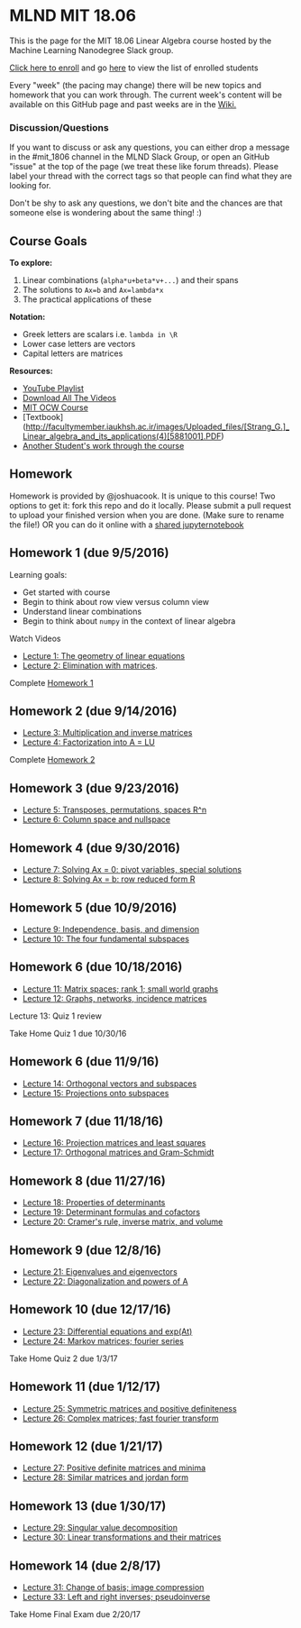 # MLND MIT 18.06

This is the page for the MIT 18.06 Linear Algebra course hosted by the Machine Learning Nanodegree Slack group.

[Click here to enroll](https://goo.gl/forms/9cMsR0GvoPugxlMf2) and go [here](https://docs.google.com/spreadsheets/d/1SEpzd9Cw4OEC6_zz9Y02kXUh3SUXWJD7hUJbHDpNKnc/edit?usp=sharing) to view the list of enrolled students

Every "week" (the pacing may change) there will be new topics and homework that you can work through. The current week's content will be available on this GitHub page and past weeks are in the [Wiki.]()

### Discussion/Questions

If you want to discuss or ask any questions, you can either drop a message in the #mit_1806 channel in the MLND Slack Group, or open an GitHub "issue" at the top of the page (we treat these like forum threads). Please label your thread with the correct tags so that people can find what they are looking for.

Don't be shy to ask any questions, we don't bite and the chances are that someone else is wondering about the same thing! :)

## Course Goals

**To explore:**

1. Linear combinations (`alpha*u+beta*v+...`) and their spans 
1. The solutions to `Ax=b` and `Ax=lambda*x`
1. The practical applications of these

**Notation:**
- Greek letters are scalars i.e. `lambda in \R`
- Lower case letters are vectors
- Capital letters are matrices
 
**Resources:**
- [YouTube Playlist](https://www.youtube.com/playlist?list=PLH7ep3MlVV1F_yjznbsjGyFGI82a__oNj)
- [Download All The Videos](http://archive.org/compress/MIT18.06S05_MP4/formats=MPEG4&file=/MIT18.06S05_MP4.zip)
- [MIT OCW Course](http://ocw.mit.edu/courses/mathematics/18-06-linear-algebra-spring-2010/)
- [Textbook] (http://facultymember.iaukhsh.ac.ir/images/Uploaded_files/[Strang_G.]_Linear_algebra_and_its_applications(4)[5881001].PDF)
- [Another Student's work through the course](https://github.com/juanklopper/MIT_OCW_Linear_Algebra_18_06)

## Homework
Homework is provided by @joshuacook. It is unique to this course!
Two options to get it: fork this repo and do it locally.  Please submit a pull request to upload your finished version when you are done. (Make sure to rename the file!)
OR you can do it online with a [shared jupyternotebook](http://joshuacook.me:8890/tree)


## Homework 1 (due 9/5/2016)

Learning goals: 
- Get started with course
- Begin to think about row view versus column view
- Understand linear combinations
- Begin to think about `numpy` in the context of linear algebra

Watch Videos 
- [Lecture 1: The geometry of linear equations](https://www.youtube.com/watch?v=ZK3O402wf1c&list=PLH7ep3MlVV1F_yjznbsjGyFGI82a__oNj&index=1)
- [Lecture 2: Elimination with matrices](https://www.youtube.com/watch?v=QVKj3LADCnA&list=PLH7ep3MlVV1F_yjznbsjGyFGI82a__oNj&index=2). 

Complete [Homework 1](https://github.com/machinelearningnanodegree/mit_1806/blob/master/hw/hw1/hw1.ipynb)

## Homework 2 (due 9/14/2016)
- [Lecture 3: Multiplication and inverse matrices](https://www.youtube.com/watch?v=FX4C-JpTFgY&list=PLH7ep3MlVV1F_yjznbsjGyFGI82a__oNj&index=3)
- [Lecture 4: Factorization into A = LU](https://www.youtube.com/watch?v=FX4C-JpTFgY&list=PLH7ep3MlVV1F_yjznbsjGyFGI82a__oNj&index=4)

Complete [Homework 2](https://github.com/machinelearningnanodegree/mit_1806/blob/master/hw/hw2/hw2.ipynb)


## Homework 3 (due 9/23/2016)
- [Lecture 5: Transposes, permutations, spaces R^n](https://www.youtube.com/watch?v=FX4C-JpTFgY&list=PLH7ep3MlVV1F_yjznbsjGyFGI82a__oNj&index=5)
- [Lecture 6: Column space and nullspace](https://www.youtube.com/watch?v=FX4C-JpTFgY&list=PLH7ep3MlVV1F_yjznbsjGyFGI82a__oNj&index=6)

## Homework 4 (due 9/30/2016)
- [Lecture 7: Solving Ax = 0: pivot variables, special solutions](https://www.youtube.com/watch?v=FX4C-JpTFgY&list=PLH7ep3MlVV1F_yjznbsjGyFGI82a__oNj&index=7)
- [Lecture 8: Solving Ax = b: row reduced form R](https://www.youtube.com/watch?v=FX4C-JpTFgY&list=PLH7ep3MlVV1F_yjznbsjGyFGI82a__oNj&index=8)

## Homework 5 (due 10/9/2016)
- [Lecture 9: Independence, basis, and dimension](https://www.youtube.com/watch?v=FX4C-JpTFgY&list=PLH7ep3MlVV1F_yjznbsjGyFGI82a__oNj&index=9)
- [Lecture 10: The four fundamental subspaces](https://www.youtube.com/watch?v=FX4C-JpTFgY&list=PLH7ep3MlVV1F_yjznbsjGyFGI82a__oNj&index=10)

## Homework 6 (due 10/18/2016)
- [Lecture 11: Matrix spaces; rank 1; small world graphs](https://www.youtube.com/watch?v=FX4C-JpTFgY&list=PLH7ep3MlVV1F_yjznbsjGyFGI82a__oNj&index=11)
- [Lecture 12: Graphs, networks, incidence matrices](https://www.youtube.com/watch?v=FX4C-JpTFgY&list=PLH7ep3MlVV1F_yjznbsjGyFGI82a__oNj&index=12)

Lecture 13: Quiz 1 review

Take Home Quiz 1 due 10/30/16

## Homework 6 (due 11/9/16)
- [Lecture 14: Orthogonal vectors and subspaces](https://www.youtube.com/watch?v=FX4C-JpTFgY&list=PLH7ep3MlVV1F_yjznbsjGyFGI82a__oNj&index=14)
- [Lecture 15: Projections onto subspaces](https://www.youtube.com/watch?v=FX4C-JpTFgY&list=PLH7ep3MlVV1F_yjznbsjGyFGI82a__oNj&index=15)

## Homework 7 (due 11/18/16)
- [Lecture 16: Projection matrices and least squares](https://www.youtube.com/watch?v=FX4C-JpTFgY&list=PLH7ep3MlVV1F_yjznbsjGyFGI82a__oNj&index=16)
- [Lecture 17: Orthogonal matrices and Gram-Schmidt](https://www.youtube.com/watch?v=FX4C-JpTFgY&list=PLH7ep3MlVV1F_yjznbsjGyFGI82a__oNj&index=17)

## Homework 8 (due 11/27/16)
- [Lecture 18: Properties of determinants](https://www.youtube.com/watch?v=FX4C-JpTFgY&list=PLH7ep3MlVV1F_yjznbsjGyFGI82a__oNj&index=18)
- [Lecture 19: Determinant formulas and cofactors](https://www.youtube.com/watch?v=FX4C-JpTFgY&list=PLH7ep3MlVV1F_yjznbsjGyFGI82a__oNj&index=19)
- [Lecture 20: Cramer's rule, inverse matrix, and volume](https://www.youtube.com/watch?v=FX4C-JpTFgY&list=PLH7ep3MlVV1F_yjznbsjGyFGI82a__oNj&index=20)

## Homework 9 (due 12/8/16)
- [Lecture 21: Eigenvalues and eigenvectors](https://www.youtube.com/watch?v=FX4C-JpTFgY&list=PLH7ep3MlVV1F_yjznbsjGyFGI82a__oNj&index=21)
- [Lecture 22: Diagonalization and powers of A](https://www.youtube.com/watch?v=FX4C-JpTFgY&list=PLH7ep3MlVV1F_yjznbsjGyFGI82a__oNj&index=22)

## Homework 10 (due 12/17/16)
- [Lecture 23: Differential equations and exp(At)](https://www.youtube.com/watch?v=FX4C-JpTFgY&list=PLH7ep3MlVV1F_yjznbsjGyFGI82a__oNj&index=23)
- [Lecture 24: Markov matrices; fourier series](https://www.youtube.com/watch?v=FX4C-JpTFgY&list=PLH7ep3MlVV1F_yjznbsjGyFGI82a__oNj&index=24)

Take Home Quiz 2 due 1/3/17

## Homework 11 (due 1/12/17)
- [Lecture 25: Symmetric matrices and positive definiteness](https://www.youtube.com/watch?v=FX4C-JpTFgY&list=PLH7ep3MlVV1F_yjznbsjGyFGI82a__oNj&index=25)
- [Lecture 26: Complex matrices; fast fourier transform](https://www.youtube.com/watch?v=FX4C-JpTFgY&list=PLH7ep3MlVV1F_yjznbsjGyFGI82a__oNj&index=26)

## Homework 12 (due 1/21/17)
- [Lecture 27: Positive definite matrices and minima](https://www.youtube.com/watch?v=FX4C-JpTFgY&list=PLH7ep3MlVV1F_yjznbsjGyFGI82a__oNj&index=27)
- [Lecture 28: Similar matrices and jordan form](https://www.youtube.com/watch?v=FX4C-JpTFgY&list=PLH7ep3MlVV1F_yjznbsjGyFGI82a__oNj&index=28)

## Homework 13 (due 1/30/17)
- [Lecture 29: Singular value decomposition](https://www.youtube.com/watch?v=FX4C-JpTFgY&list=PLH7ep3MlVV1F_yjznbsjGyFGI82a__oNj&index=29)
- [Lecture 30: Linear transformations and their matrices](https://www.youtube.com/watch?v=FX4C-JpTFgY&list=PLH7ep3MlVV1F_yjznbsjGyFGI82a__oNj&index=30)

## Homework 14 (due 2/8/17)
- [Lecture 31: Change of basis; image compression](https://www.youtube.com/watch?v=FX4C-JpTFgY&list=PLH7ep3MlVV1F_yjznbsjGyFGI82a__oNj&index=31)
- [Lecture 33: Left and right inverses; pseudoinverse](https://www.youtube.com/watch?v=FX4C-JpTFgY&list=PLH7ep3MlVV1F_yjznbsjGyFGI82a__oNj&index=32)

Take Home Final Exam due 2/20/17

